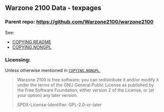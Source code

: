 Warzone 2100 Data - texpages
----------------------------

### Parent repo: https://github.com/Warzone2100/warzone2100

See:
- [COPYING.README](COPYING.README)
- [COPYING.NONGPL](COPYING.NONGPL)

### Licensing:
Unless otherwise mentioned in [`COPYING.NONGPL`](COPYING.NONGPL),

> Warzone 2100 is free software; you can redistribute it and/or modify it under the terms of the GNU General Public License as published by the Free Software Foundation; either version 2 of the License, or (at your option) any later version.
>
> SPDX-License-Identifier: GPL-2.0-or-later
